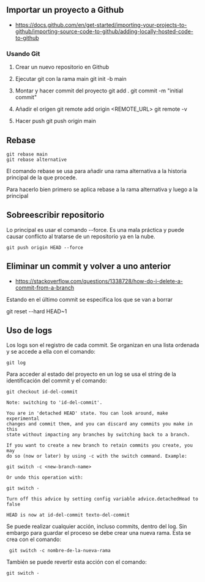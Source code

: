 ## Importar un proyecto a Github
- https://docs.github.com/en/get-started/importing-your-projects-to-github/importing-source-code-to-github/adding-locally-hosted-code-to-github

### Usando Git
1. Crear un nuevo repositorio en Github

2. Ejecutar git con la rama main
    git init -b main

3. Montar y hacer commit del proyecto
    git add .
    git commit -m "initial commit"

4. Añadir el origen
    git remote add origin <REMOTE_URL>
    git remote -v

5. Hacer push
    git push origin main

## Rebase

    git rebase main
    git rebase alternative

El comando rebase se usa para añadir una rama alternativa a la historia principal de la que procede.

Para hacerlo bien primero se aplica rebase a la rama alternativa y luego a la principal

## Sobreescribir repositorio
Lo principal es usar el comando --force. Es una mala práctica y puede causar conflicto al tratarse de un repositorio ya en la nube.

    git push origin HEAD --force

## Eliminar un commit y volver a uno anterior
- https://stackoverflow.com/questions/1338728/how-do-i-delete-a-commit-from-a-branch

Estando en el último commit se especifica los que se van a borrar

git reset --hard HEAD~1

## Uso de logs
Los logs son el registro de cada commit.
Se organizan en una lista ordenada y se accede a ella con el comando:

    git log

Para acceder al estado del proyecto en un log se usa el string de la identificación del commit y el comando:

    git checkout id-del-commit

    Note: switching to 'id-del-commit'.

    You are in 'detached HEAD' state. You can look around, make experimental
    changes and commit them, and you can discard any commits you make in this
    state without impacting any branches by switching back to a branch.

    If you want to create a new branch to retain commits you create, you may
    do so (now or later) by using -c with the switch command. Example:

    git switch -c <new-branch-name>

    Or undo this operation with:

    git switch -

    Turn off this advice by setting config variable advice.detachedHead to false

    HEAD is now at id-del-commit texto-del-commit

Se puede realizar cualquier acción, incluso commits, dentro del log. Sin embargo para guardar el proceso se debe crear una nueva rama. Esta se crea con el comando:

     git switch -c nombre-de-la-nueva-rama

También se puede revertir esta acción con el comando:

    git switch -

